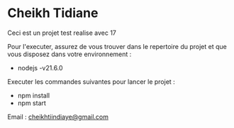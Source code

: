
# Cheikh Tidiane

Ceci est un projet test realise avec 17

Pour l'executer, assurez de vous trouver dans le repertoire du projet et que vous disposez dans votre environnement :
- nodejs -v21.6.0

Executer les commandes suivantes pour lancer le projet :

- npm install 
- npm start

Email : cheikhtiindiaye@gmail.com

